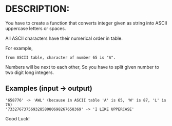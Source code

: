 # DESCRIPTION:

You have to create a function that converts integer given as string into ASCII uppercase letters or spaces.

All ASCII characters have their numerical order in table.

For example,

```
from ASCII table, character of number 65 is "A".
```

Numbers will be next to each other, So you have to split given number to two digit long integers.

## Examples (input -> output)

```
'658776' -> 'AWL' (because in ASCII table 'A' is 65, 'W' is 87, 'L' is 76)
'73327673756932858080698267658369' -> 'I LIKE UPPERCASE'
```

Good Luck!
